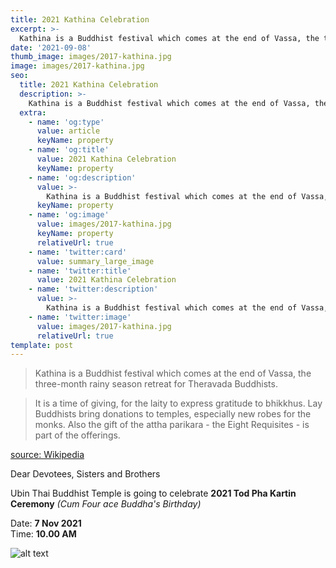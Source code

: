 ```yaml
---
title: 2021 Kathina Celebration
excerpt: >-
  Kathina is a Buddhist festival which comes at the end of Vassa, the three-month rainy season retreat for Theravada Buddhists.
date: '2021-09-08'
thumb_image: images/2017-kathina.jpg
image: images/2017-kathina.jpg
seo:
  title: 2021 Kathina Celebration
  description: >-
    Kathina is a Buddhist festival which comes at the end of Vassa, the three-month rainy season retreat for Theravada Buddhists.
  extra:
    - name: 'og:type'
      value: article
      keyName: property
    - name: 'og:title'
      value: 2021 Kathina Celebration
      keyName: property
    - name: 'og:description'
      value: >-
        Kathina is a Buddhist festival which comes at the end of Vassa, the three-month rainy season retreat for Theravada Buddhists.
      keyName: property
    - name: 'og:image'
      value: images/2017-kathina.jpg
      keyName: property
      relativeUrl: true
    - name: 'twitter:card'
      value: summary_large_image
    - name: 'twitter:title'
      value: 2021 Kathina Celebration
    - name: 'twitter:description'
      value: >-
        Kathina is a Buddhist festival which comes at the end of Vassa, the three-month rainy season retreat for Theravada Buddhists.
    - name: 'twitter:image'
      value: images/2017-kathina.jpg
      relativeUrl: true
template: post
---
```


> Kathina is a Buddhist festival which comes at the end of Vassa, the three-month rainy season retreat for Theravada Buddhists.

> It is a time of giving, for the laity to express gratitude to bhikkhus. Lay Buddhists bring donations to temples, especially new robes for the monks. Also the gift of the attha parikara - the Eight Requisites - is part of the offerings.

[source: Wikipedia](https://en.wikipedia.org/wiki/Kathina)

Dear Devotees, Sisters and Brothers

Ubin Thai Buddhist Temple is going to celebrate **2021 Tod Pha Kartin Ceremony** _(Cum Four ace Buddha's Birthday)_

Date: **7 Nov 2021**  
Time: **10.00 AM**

![alt text](/images/2021-Kathina-brochure.jpg '2021 Kathina brochure')
